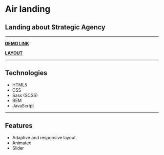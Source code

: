 # **Air landing**

## Landing about Strategic Agency
___

**[DEMO LINK](https://barantarasnew.github.io/Air-landing/)**

**[LAYOUT](https://www.figma.com/file/rEujNe2HiIsgsXUeYMHCco/Air-(formerly-Dia))**
___
## **Technologies**
+ HTML5
+ CSS
+ Sass (SCSS)
+ BEM
+ JavaScript

___

## **Features**
  + Adaptive and responsive layout
  + Animated
  + Slider